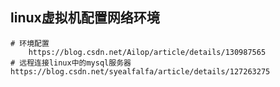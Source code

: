 ## linux虚拟机配置网络环境
```text
# 环境配置
    https://blog.csdn.net/Ailop/article/details/130987565
# 远程连接linux中的mysql服务器
https://blog.csdn.net/syealfalfa/article/details/127263275
```